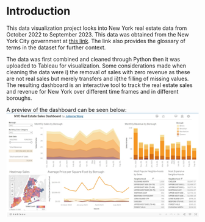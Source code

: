 # Introduction 

This data visualization project looks into New York real estate data from October 2022 to September 2023. This data was obtained from the New York City government at 
[this link](https://www.nyc.gov/site/finance/taxes/property-rolling-sales-data.page). The link also provides the glossary of terms in the dataset for further context.

The data was first combined and cleaned through Python then it was uploaded to Tableau for visualization. 
Some considerations made when cleaning the data were i) the removal of sales with zero revenue as these are not real sales but merely transfers and 
ii)the filling of missing values. 
The resulting dashboard is an interactive tool to track the real estate sales and revenue for New York over different time frames and in different boroughs.

A preview of the dashboard can be seen below:
![preview](Dashboard_Preview.JPG)
